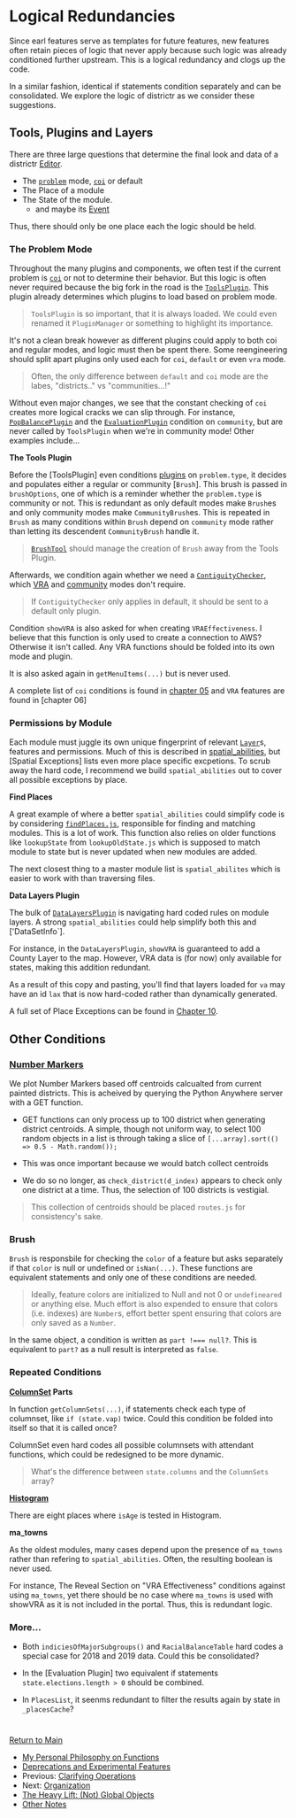 # Logical Redundancies

Since earl features serve as templates for future features, new features
often retain pieces of logic that never apply because such logic was
already conditioned further upstream. This is a logical redundancy and
clogs up the code. 

In a similar fashion, identical if statements condition separately and
can be consolidated. We explore the logic of districtr as we consider
these suggestions. 

## Tools, Plugins and Layers

There are three large questions that determine the final look and data
of a districtr [Editor].

- The [`problem`] mode, [`coi`] or default
- The Place of a module
- The State of the module. 
  - and maybe its [Event]

Thus, there should only be one place each the logic should be held. 

### The Problem Mode

Throughout the many plugins and components, we often test if the current
problem is [`coi`] or not to determine their behavior. But this logic is
often never required because the big fork in the road is the
[`ToolsPlugin`]. This plugin already determines which plugins to load
based on problem mode. 

> `ToolsPlugin` is so important, that it is always loaded. We could even
renamed it `PluginManager` or something to highlight its importance.

It's not a clean break however as different plugins could apply to both
coi and regular modes, and logic must then be spent there. Some
reengineering should split apart plugins only used each for `coi`,
`default` or even `vra` mode.

> Often, the only difference between `default` and `coi` mode are the
labes, "districts.." vs "communities...!"

Without even major changes, we see that the constant checking of `coi`
creates more logical cracks we can slip through. For instance,
[`PopBalancePlugin`] and the [`EvaluationPlugin`] condition on 
`community`, but are never called by `ToolsPlugin` when we're in 
community mode! Other examples include...

__The Tools Plugin__

Before the [ToolsPlugin] even conditions [plugins] on `problem.type`,
it decides and populates either a regular or community [`Brush`]. 
This brush is passed in `brushOptions`, one of which is a reminder
whether the `problem.type` is community or not. This is redundant
as only default modes make `Brush`es and only community modes make
`CommunityBrush`es. This is repeated in `Brush` as many conditions
within `Brush` depend on `community` mode rather than letting its
descendent `CommunityBrush` handle it.

> [`BrushTool`] should manage the creation of `Brush` away from the
Tools Plugin.

Afterwards, we condition again whether we need a [`ContiguityChecker`],
which [VRA] and [community] modes don't require. 

> If `ContiguityChecker` only applies in default, it should be sent to a
default only plugin. 

Condition `showVRA` is also asked for when creating `VRAEffectiveness`.
I believe that this function is only used to create a connection to
AWS? Otherwise it isn't called. Any VRA functions should be folded into
its own mode and plugin.

It is also asked again in `getMenuItems(...)` but is never used. 

A complete list of `coi` conditions is found in [chapter 05] and
`VRA` features are found in [chapter 06]

### Permissions by Module

Each module must juggle its own unique fingerprint of relevant
[`Layer`]s, features and permissions. Much of this is described in
[spatial_abilities], but [Spatial Exceptions] lists even more place
specific excpetions. To scrub away the hard code, I recommend we build
`spatial_abilities` out to cover all possible exceptions by place. 

__Find Places__

A great example of where a better `spatial_abilities` could simplify
code is by considering [`findPlaces.js`], responsible for finding and
matching modules. This is a lot of work. This function also relies on
older functions like `lookupState` from `lookupOldState.js` which is
supposed to match module to state but is never updated when new modules
are added.

The next closest thing to a master module list is `spatial_abilites`
which is easier to work with than traversing files. 

__Data Layers Plugin__

The bulk of [`DataLayersPlugin`] is navigating hard coded rules on
module layers. A strong `spatial_abilities` could help simplify both
this and ['DataSetInfo`].

For instance, in the `DataLayersPlugin`, `showVRA` is guaranteed to add
a County Layer to the map. However, VRA data is (for now) only available
for states, making this addition redundant.

As a result of this copy and pasting, you'll find that layers loaded
for `va` may have an id `lax` that is now hard-coded rather than
dynamically generated.

A full set of Place Exceptions can be found in [Chapter 10].

## Other Conditions

### [Number Markers]

We plot Number Markers based off centroids calcualted from current
painted districts. This is acheived by querying the Python Anywhere
server with a GET function.

- GET functions can only process up to 100 district when generating
district centroids. A simple, though not uniform way, to select 100
random objects in a list is through taking a slice of
`[...array].sort(() => 0.5 - Math.random());`

- This was once important because we would batch collect centroids

- We do so no longer, as `check_district(d_index)` appears to check only
one district at a time. Thus, the selection of 100 districts is
vestigial. 

> This collection of centroids should be placed `routes.js` for
consistency's sake.

### Brush

`Brush` is responsbile for checking the `color` of a feature but asks
separately if that `color` is null or undefined or `isNan(...)`. These
functions are equivalent statements and only one of these conditions
are needed.

> Ideally, feature colors are initialized to Null and not 0 or
`undefineared` or anything else. Much effort is also expended to ensure
that colors (i.e. indexes) are `Number`s, effort better spent ensuring
that colors are only saved as a `Number`.
 
In the same object, a condition is written as `part !=== null?`. This is
equivalent to `part?` as a null result is interpreted as `false`. 

### Repeated Conditions

__[ColumnSet] Parts__

In function `getColumnSets(...)`, if statements check each type of
columnset, like `if (state.vap)` twice. Could this condition be folded
into itself so that it is called once?

ColumnSet even hard codes all possible columnsets with attendant
functions, which could be redesigned to be more dynamic.

> What's the difference between `state.columns` and the `ColumnSets`
array?

__[Histogram]__

There are eight places where `isAge` is tested in Histogram. 

__ma_towns__

As the oldest modules, many cases depend upon the presence of `ma_towns`
rather than refering to `spatial_abilities`. Often, the resulting
boolean is never used.

For instance, The Reveal Section on "VRA Effectiveness" conditions
against using `ma_towns`, yet there should be no case where `ma_towns`
is used with showVRA as it is not included in the portal. Thus, this is
redundant logic.

### More...

- Both `indiciesOfMajorSubgroups()` and `RacialBalanceTable` hard codes
a special case for 2018 and 2019 data. Could this be consolidated?

- In the [Evaluation Plugin] two equivalent if statements
`state.elections.length > 0` should be combined.

- In `PlacesList`, it seenms redundant to filter the results again by
state in `_placesCache`? 

# #

[Return to Main](../README.md)
- [My Personal Philosophy on Functions](./11suggestions/philosophy.md)
- [Deprecations and Experimental Features](./11suggestions/deprecations.md)
- Previous: [Clarifying Operations](./11suggestions/clarity.md)
- Next: [Organization](./11suggestions/organizing.md)
- [The Heavy Lift: (Not) Global Objects](./11suggestions/globalobjects.md)
- [Other Notes](./11suggestions/other.md)

[`problem`]: ../01contextplan/plancontext.md

[Editor]: ../02editormap/editor.md
[`Layer`]: ../02editormap/layer.md
[Number Markers]: ../02editormap/numbermarkers.md

[plugins]: ../03toolsplugins/plugins.md
[`BrushTool`]: ../03toolsplugins/brusherasetools.md
[`ToolsPlugin`]: ../03toolsplugins/toolsplugin.md

[`CommunityBrush`]: ../04drawing/brush.md
[`ContiguityChecker`]: ../04drawing/contiguity.md

[community]: ../05landmarks/coi.md
[chapter 05]: ../05landmarks/coi.md
[`VRA`]:  ../06charts/vra.md
[`findPlaces.js`]: ../05landmarks/findplaces.md
[`coi`]: ../05landmarks/coi.md

[`PopBalancePlugin`]: ../06charts/popbalanceplugin.md
[`EvaluationPlugin`]: ../06charts/evaluationplugin.md
[ColumnSet]: ../06charts/columnsetsparts.md
[Histogram]: ../06charts/histogram.md
[VRA]: ../06charts/vra.md
[Histogram]: ../06charts/histogram.md
[`DataLayersPlugin`]: ../06charts/datalayersplugin.md

[Event]: ../08events/event.md

[Chapter 10]: ../10spatialabilities/placeexceptions.md
[spatial_abilities]: ../10spatialabilities/spatialabilities.md



